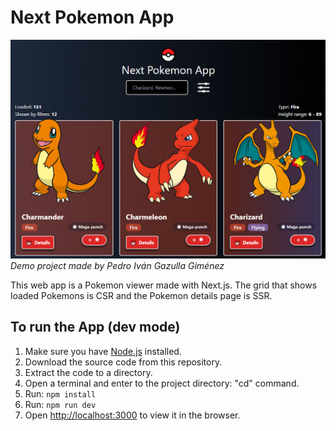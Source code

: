 # Next Pokemon App
![Screenshot](next_pokemon_app_preview.png) 
*Demo project made by Pedro Iván Gazulla Giménez*  

This web app is a Pokemon viewer made with Next.js. The grid that shows loaded Pokemons is CSR and the Pokemon details page is SSR.  

## To run the App (dev mode)
1. Make sure you have [Node.js](https://nodejs.org) installed.  
2. Download the source code from this repository.  
3. Extract the code to a directory.  
4. Open a terminal and enter to the project directory: "cd" command.  
5. Run: `npm install`
6. Run: `npm run dev`
7. Open [http://localhost:3000](http://localhost:3000) to view it in the browser.  
